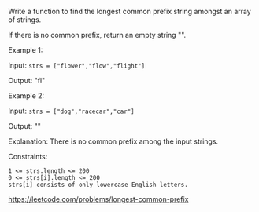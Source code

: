 Write a function to find the longest common prefix string amongst an array of strings.

If there is no common prefix, return an empty string "".



Example 1:

Input: `strs = ["flower","flow","flight"]`

Output: "fl"

Example 2:

Input: `strs = ["dog","racecar","car"]`

Output: ""

Explanation: There is no common prefix among the input strings.


Constraints:
```text
1 <= strs.length <= 200
0 <= strs[i].length <= 200
strs[i] consists of only lowercase English letters.
```

https://leetcode.com/problems/longest-common-prefix